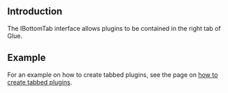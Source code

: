 ## Introduction

The IBottomTab interface allows plugins to be contained in the right tab of Glue.

## Example

For an example on how to create tabbed plugins, see the page on [how to create tabbed plugins](/frb/docs/index.php?title=Glue:Plugins:Tutorials:Creating_a_Windows_Forms_plugin.md "Glue:Plugins:Tutorials:Creating a Windows Forms plugin").
